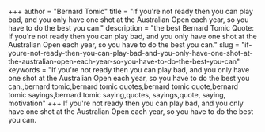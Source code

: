 +++
author = "Bernard Tomic"
title = "If you're not ready then you can play bad, and you only have one shot at the Australian Open each year, so you have to do the best you can."
description = "the best Bernard Tomic Quote: If you're not ready then you can play bad, and you only have one shot at the Australian Open each year, so you have to do the best you can."
slug = "if-youre-not-ready-then-you-can-play-bad-and-you-only-have-one-shot-at-the-australian-open-each-year-so-you-have-to-do-the-best-you-can"
keywords = "If you're not ready then you can play bad, and you only have one shot at the Australian Open each year, so you have to do the best you can.,bernard tomic,bernard tomic quotes,bernard tomic quote,bernard tomic sayings,bernard tomic saying,quotes, sayings,quote, saying, motivation"
+++
If you're not ready then you can play bad, and you only have one shot at the Australian Open each year, so you have to do the best you can.
